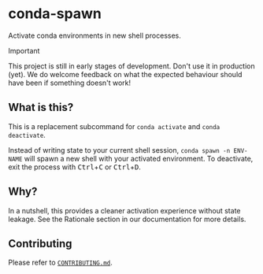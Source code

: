 # conda-spawn

Activate conda environments in new shell processes.

> [!IMPORTANT]
> This project is still in early stages of development. Don't use it in production (yet).
> We do welcome feedback on what the expected behaviour should have been if something doesn't work!

## What is this?

This is a replacement subcommand for `conda activate` and `conda deactivate`.

Instead of writing state to your current shell session, `conda spawn -n ENV-NAME` will spawn a new shell with your activated environment. To deactivate, exit the process with <kbd>Ctrl</kbd>+<kbd>C</kbd> or <kbd>Ctrl</kbd>+<kbd>D</kbd>.

## Why?

In a nutshell, this provides a cleaner activation experience without state leakage. See the Rationale section in our documentation for more details.

## Contributing

Please refer to [`CONTRIBUTING.md`](/CONTRIBUTING.md).
